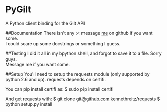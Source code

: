 # PyGilt
A Python client binding for the Gilt API

##Documentation
There isn't any :< message [me](http://github.com/mnn2104) on github if you want some.  
I could scare up some docstrings or something I guess.

##Testing
I did it all in my bpython shell, and forgot to save it to a file.  Sorry guys.  
Message me if you want some.

##Setup
You'll need to setup the requests module (only supported by python 2.6 and up). requests depends on certifi.

You can pip install certifi as:
$ sudo pip install certifi

And get requests with:
$ git clone git@github.com:kennethreitz/requests
$ python setup.py install
